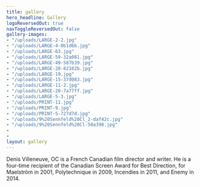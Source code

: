 ```yaml
---
title: gallery
hero_headline: Gallery
logoReversedOut: true
navToggleReversedOut: false
gallery-images:
- "/uploads/LARGE-2-2.jpg"
- "/uploads/LARGE-4-0b1d6b.jpg"
- "/uploads/LARGE-63.jpg"
- "/uploads/LARGE-59-32a081.jpg"
- "/uploads/LARGE-49-587b39.jpg"
- "/uploads/LARGE-28-82102b.jpg"
- "/uploads/LARGE-19.jpg"
- "/uploads/LARGE-15-37d083.jpg"
- "/uploads/LARGE-11-2.jpg"
- "/uploads/LARGE-20-7a77ff.jpg"
- "/uploads/LARGE-5-3.jpg"
- "/uploads/PRINT-11.jpg"
- "/uploads/PRINT-9.jpg"
- "/uploads/PRINT-5-727d7d.jpg"
- "/uploads/9%20Sennfeld%20Cl_2-daf42c.jpg"
- "/uploads/9%20Sennfeld%20Cl-50a398.jpg"
- 
- 
layout: gallery
---
```


Denis Villeneuve, OC is a French Canadian film director and writer. He is a four-time recipient of the Canadian Screen Award for Best Direction, for Maelström in 2001, Polytechnique in 2009, Incendies in 2011, and Enemy in 2014.
